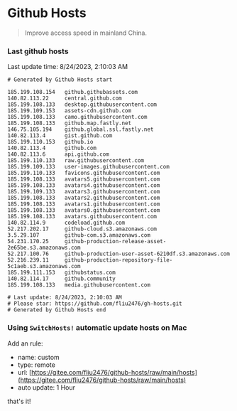 # Github Hosts

> Improve access speed in mainland China.

### Last github hosts

Last update time: 8/24/2023, 2:10:03 AM

```base
# Generated by Github Hosts start 

185.199.108.154   github.githubassets.com
140.82.113.22     central.github.com
185.199.108.133   desktop.githubusercontent.com
185.199.109.153   assets-cdn.github.com
185.199.108.133   camo.githubusercontent.com
185.199.108.133   github.map.fastly.net
146.75.105.194    github.global.ssl.fastly.net
140.82.113.4      gist.github.com
185.199.110.153   github.io
140.82.113.4      github.com
140.82.113.6      api.github.com
185.199.110.133   raw.githubusercontent.com
185.199.109.133   user-images.githubusercontent.com
185.199.110.133   favicons.githubusercontent.com
185.199.108.133   avatars5.githubusercontent.com
185.199.108.133   avatars4.githubusercontent.com
185.199.109.133   avatars3.githubusercontent.com
185.199.108.133   avatars2.githubusercontent.com
185.199.108.133   avatars1.githubusercontent.com
185.199.108.133   avatars0.githubusercontent.com
185.199.108.133   avatars.githubusercontent.com
140.82.114.9      codeload.github.com
52.217.202.17     github-cloud.s3.amazonaws.com
3.5.29.107        github-com.s3.amazonaws.com
54.231.170.25     github-production-release-asset-2e65be.s3.amazonaws.com
52.217.100.76     github-production-user-asset-6210df.s3.amazonaws.com
52.216.239.11     github-production-repository-file-5c1aeb.s3.amazonaws.com
185.199.111.153   githubstatus.com
140.82.114.17     github.community
185.199.108.133   media.githubusercontent.com

# Last update: 8/24/2023, 2:10:03 AM
# Please star: https://github.com/fliu2476/gh-hosts.git
# Generated by Github Hosts end
```

### Using `SwitchHosts!` automatic update hosts on Mac
Add an rule:
- name: custom
- type: remote
- url: [https://gitee.com/fliu2476/github-hosts/raw/main/hosts](https://gitee.com/fliu2476/github-hosts/raw/main/hosts)
- auto update: 1 Hour

that's it!

